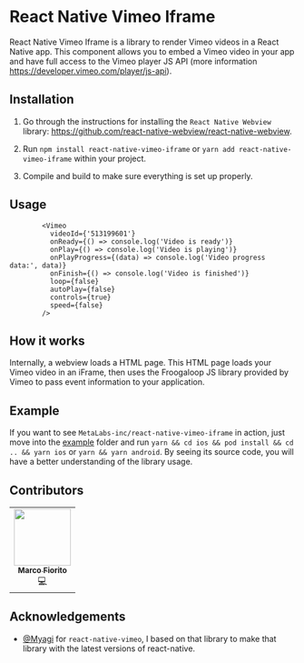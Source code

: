 # React Native Vimeo Iframe

React Native Vimeo Iframe is a library to render Vimeo videos in a React Native app.
This component allows you to embed a Vimeo video in your app and have full access to
the Vimeo player JS API (more information https://developer.vimeo.com/player/js-api).

## Installation

1. Go through the instructions for installing the
   `React Native Webview` library: https://github.com/react-native-webview/react-native-webview.

1. Run `npm install react-native-vimeo-iframe` or `yarn add react-native-vimeo-iframe` within your project.

1. Compile and build to make sure everything is set up properly.

## Usage

```
        <Vimeo
          videoId={'513199601'}
          onReady={() => console.log('Video is ready')}
          onPlay={() => console.log('Video is playing')}
          onPlayProgress={(data) => console.log('Video progress data:', data)}
          onFinish={() => console.log('Video is finished')}
          loop={false}
          autoPlay={false}
          controls={true}
          speed={false}
        />
```

## How it works

Internally, a webview loads a HTML page. This HTML page loads your
Vimeo video in an iFrame, then uses the Froogaloop JS library provided by Vimeo to pass event
information to your application.

## Example

If you want to see `MetaLabs-inc/react-native-vimeo-iframe` in action, just move into the [example](/example) folder and run `yarn && cd ios && pod install && cd .. && yarn ios` or `yarn && yarn android`. By seeing its source code, you will have a better understanding of the library usage.

## Contributors

<!-- ALL-CONTRIBUTORS-LIST:START - Do not remove or modify this section -->
<!-- prettier-ignore-start -->
<!-- markdownlint-disable -->
<table>
  <tr>
    <td align="center"><a href="https://github.com/Marcoo09"><img src="https://avatars.githubusercontent.com/Marcoo09" width="100px;" alt=""/><br /><sub><b>Marco Fiorito</b></sub></a><br />💻</td>
  </tr>
</table>

## Acknowledgements

- [@Myagi](https://github.com/Myagi) for `react-native-vimeo`, I based on that library to make that library with the latest versions of react-native.
